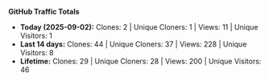 
**GitHub Traffic Totals**

- **Today (2025-09-02):** Clones: 2 | Unique Cloners: 1 | Views: 11 | Unique Visitors: 1
- **Last 14 days:** Clones: 44 | Unique Cloners: 37 | Views: 228 | Unique Visitors: 8
- **Lifetime:** Clones: 29 | Unique Cloners: 28 | Views: 200 | Unique Visitors: 46
